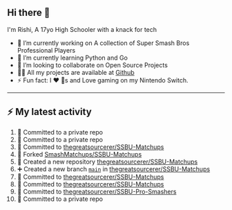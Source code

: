 ## Hi there 👋

I'm Rishi, A 17yo High Schooler with a knack for tech

- 🔭 I’m currently working on A collection of Super Smash Bros Professional Players
- 🌱 I’m currently learning Python and Go
- 👯 I’m looking to collaborate on Open Source Projects
- 👨‍💻 All my projects are available at [Github](https://github.com/thegreatsourcerer)
- ⚡ Fun fact: I ❤️ 🐶s and Love gaming on my Nintendo Switch.



---

## :zap: My latest activity

<!--START_SECTION:activity-->
1. 📝 Committed to a private repo
2. 📝 Committed to a private repo
3. 📝 Committed to [thegreatsourcerer/SSBU-Matchups](https://github.com/thegreatsourcerer/SSBU-Matchups/commit/471d4912c376e39039a8fe43ba041074b3798582)
4. 🍴 Forked [SmashMatchups/SSBU-Matchups](https://github.com/SmashMatchups/SSBU-Matchups)
5. 🎉 Created a new repository [thegreatsourcerer/SSBU-Matchups](https://github.com/thegreatsourcerer/SSBU-Matchups)
6. ➕ Created a new branch [`main`](https://github.com/thegreatsourcerer/SSBU-Matchups/tree/main) in [thegreatsourcerer/SSBU-Matchups](https://github.com/thegreatsourcerer/SSBU-Matchups)
7. 📝 Committed to [thegreatsourcerer/SSBU-Matchups](https://github.com/thegreatsourcerer/SSBU-Matchups/commit/c5c2e2b4371930d6f97a2a90a814746cc5970835)
8. 📝 Committed to [thegreatsourcerer/SSBU-Matchups](https://github.com/thegreatsourcerer/SSBU-Matchups/commit/948ea02d1f4cd2bc1d395e2831e7175c1049b4eb)
9. 📝 Committed to [thegreatsourcerer/SSBU-Pro-Smashers](https://github.com/thegreatsourcerer/SSBU-Pro-Smashers/commit/89a4654c2fe7700afecb6f2e57a159dfe58aaeef)
10. 📝 Committed to a private repo
<!--END_SECTION:activity-->
